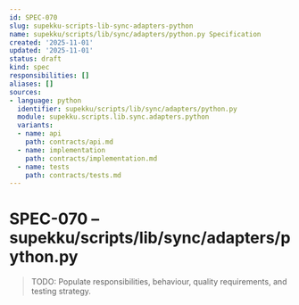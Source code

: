 ```yaml
---
id: SPEC-070
slug: supekku-scripts-lib-sync-adapters-python
name: supekku/scripts/lib/sync/adapters/python.py Specification
created: '2025-11-01'
updated: '2025-11-01'
status: draft
kind: spec
responsibilities: []
aliases: []
sources:
- language: python
  identifier: supekku/scripts/lib/sync/adapters/python.py
  module: supekku.scripts.lib.sync.adapters.python
  variants:
  - name: api
    path: contracts/api.md
  - name: implementation
    path: contracts/implementation.md
  - name: tests
    path: contracts/tests.md
---
```


# SPEC-070 – supekku/scripts/lib/sync/adapters/python.py

> TODO: Populate responsibilities, behaviour, quality requirements, and testing strategy.
